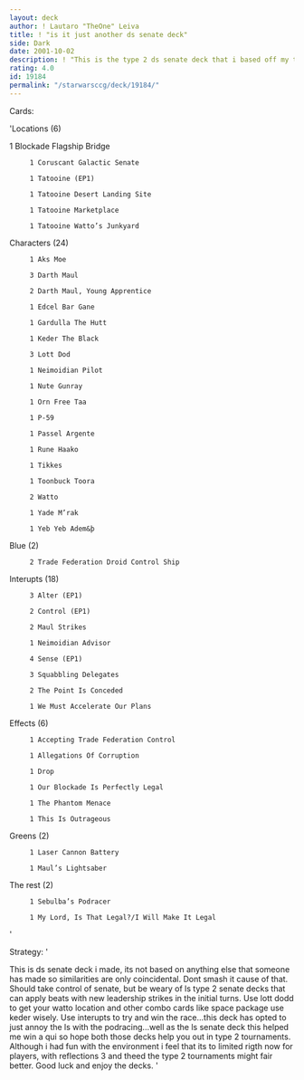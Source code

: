 ```yaml
---
layout: deck
author: ! Lautaro "TheOne" Leiva
title: ! "is it just another ds senate deck"
side: Dark
date: 2001-10-02
description: ! "This is the type 2 ds senate deck that i based off my type 1.  Type 2 is pretty limited so nuff said here."
rating: 4.0
id: 19184
permalink: "/starwarsccg/deck/19184/"
---
```

Cards: 

'Locations (6)

1 Blockade Flagship Bridge  

         1 Coruscant Galactic Senate  

         1 Tatooine (EP1)  

         1 Tatooine Desert Landing Site  

         1 Tatooine Marketplace  

         1 Tatooine Watto’s Junkyard  

Characters (24)

         1 Aks Moe  

         3 Darth Maul  

         2 Darth Maul, Young Apprentice  

         1 Edcel Bar Gane  

         1 Gardulla The Hutt  

         1 Keder The Black  

         3 Lott Dod  

         1 Neimoidian Pilot 

         1 Nute Gunray  

         1 Orn Free Taa  

         1 P-59  

         1 Passel Argente  

         1 Rune Haako  

         1 Tikkes  

         1 Toonbuck Toora  

         2 Watto  

         1 Yade M’rak  

         1 Yeb Yeb Adem&þ  

Blue (2)

         2 Trade Federation Droid Control Ship  

Interupts (18)

         3 Alter (EP1) 

         2 Control (EP1) 

         2 Maul Strikes 

         1 Neimoidian Advisor  

         4 Sense (EP1) 

         3 Squabbling Delegates  

         2 The Point Is Conceded  

         1 We Must Accelerate Our Plans  

Effects (6)

         1 Accepting Trade Federation Control  

         1 Allegations Of Corruption  

         1 Drop  

         1 Our Blockade Is Perfectly Legal  

         1 The Phantom Menace  

         1 This Is Outrageous  

Greens (2)

         1 Laser Cannon Battery 

         1 Maul’s Lightsaber  

The rest (2)

         1 Sebulba’s Podracer  

         1 My Lord, Is That Legal?/I Will Make It Legal 

'

Strategy: '

This is ds senate deck i made, its not based on anything else that someone has made so similarities are only coincidental.  Dont smash it cause of that.  Should take control of senate, but be weary of ls type 2 senate decks that can apply beats with new leadership strikes in the initial turns. Use lott dodd to get your watto location and other combo cards like space package use keder wisely.  Use interupts to try and win the race...this deck has opted to just annoy the ls with the podracing...well as the ls senate deck this helped me win a qui so hope both those decks help you out in type 2 tournaments.  Although i had fun with the environment i feel that its to limited rigth now for players, with reflections 3 and theed the type 2 tournaments might fair better.  Good luck and enjoy the decks. '
